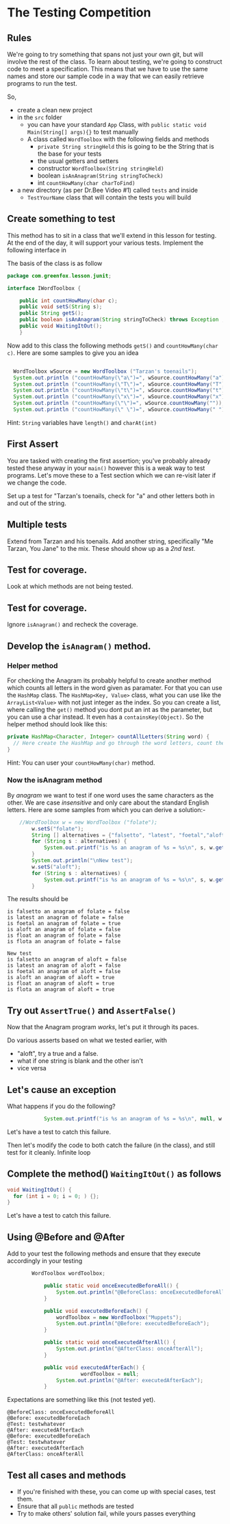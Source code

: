 # The Testing Competition


## Rules
We're going to try something that spans not just your own git, but will involve the rest of the class.  To learn about testing, we're going to construct code to meet a specification.  This means that we have to use the same names and store our sample code in a way that we can easily retrieve programs to run the test.

So,
- create a clean new project
- in the `src` folder
  - you can have your standard `App` Class, with `public static void Main(String[] args){}` to test manually
  - A class called `WordToolbox` with the following fields and methods
    - `private String stringHeld` this is going to be the String that is the base for your tests
    - the usual getters and setters
    - constructor `WordToolbox(String stringHeld)`
    - boolean `isAnAnagram(String stringToCheck)`
    - int `countHowMany(char charToFind)`
-  a new directory (as per Dr.Bee Video #1) called `tests` and inside
   - `TestYourName` class that will contain the tests you will build

## Create something to test
This method has to sit in a class that we'll extend in this lesson for testing.  At the end of the day, it will support your various tests. Implement the following interface in

The basis of the class is as follow

```java
package com.greenfox.lesson.junit;

interface IWordToolbox {

    public int countHowMany(char c);
    public void setS(String s);
    public String getS();
    public boolean isAnAnagram(String stringToCheck) throws Exception ;
    public void WaitingItOut();
    }
```


Now add to this class the following methods `getS()` and `countHowMany(char c)`.  Here are some samples to give you an idea

```java

  WordToolbox wSource = new WordToolbox ("Tarzan's toenails");
  System.out.println ("countHowMany(\"a\")=", wSource.countHowMany("a")); \\ countHowMany("a")=3
  System.out.println ("countHowMany(\"T\")=", wSource.countHowMany("T")); \\ countHowMany("T")=2
  System.out.println ("countHowMany(\"t\")=", wSource.countHowMany("t")); \\ countHowMany("t")=2
  System.out.println ("countHowMany(\"x\")=", wSource.countHowMany("x")); \\ countHowMany("x")=0
  System.out.println ("countHowMany(\"\")=", wSource.countHowMany("")); \\ countHowMany("")=0
  System.out.println ("countHowMany(\" \")=", wSource.countHowMany(" ")); \\ countHowMany(" ")=1
```

Hint: `String` variables have `length()` and `charAt(int)`

## First Assert
You are tasked with creating the first assertion; you've probably already tested these anyway in your `main()` however this is a weak way to test programs. Let's move these to a Test section which we can re-visit later if we change the code.

Set up a test for "Tarzan's toenails, check for "a" and other letters both in and out of the string.

## Multiple tests
Extend from Tarzan and his toenails. Add another string, specifically "Me Tarzan, You Jane" to the mix. These should show up as a *2nd test*.

## Test for coverage.
Look at which methods are not being tested.

## Test for coverage.
Ignore `isAnagram()` and recheck the coverage.

## Develop the `isAnagram()` method.

### Helper method
For checking the Anagram its probably helpful to create another method which counts all letters in the word given as paramater.
For that you can use the `HashMap` class.
The `HashMap<Key, Value>` class, what you can use like the `ArrayList<Value>` with not just integer as the index. So you can create a list, where calling the `get()` method you dont put an int as the parameter, but you can use a char instead. It even has a `containsKey(Object)`.
So the helper method should look like this:
```java
private HashMap<Character, Integer> countAllLetters(String word) {
  // Here create the HashMap and go through the word letters, count them if the letter is not already counted
}
```
Hint: You can user your `countHowMany(char)` method.

### Now the isAnagram method

By *anagram* we want to test if one word uses the same characters as the other.  We are case *insensitive* and only care about the standard English letters. Here are some samples from which you can derive a solution:-

```java
	//WordToolbox w = new WordToolbox ("folate");
        w.setS("folate");
        String [] alternatives = {"falsetto", "latest", "foetal","aloft","float","flota"};
        for (String s : alternatives) {
            System.out.printf("is %s an anagram of %s = %s\n", s, w.getS(), w.isAnAnagram(s));
        }
        System.out.println("\nNew test");
        w.setS("aloft");
        for (String s : alternatives) {
            System.out.printf("is %s an anagram of %s = %s\n", s, w.getS(), w.isAnAnagram(s));
        }
```

The results should be
```
is falsetto an anagram of folate = false
is latest an anagram of folate = false
is foetal an anagram of folate = true
is aloft an anagram of folate = false
is float an anagram of folate = false
is flota an anagram of folate = false

New test
is falsetto an anagram of aloft = false
is latest an anagram of aloft = false
is foetal an anagram of aloft = false
is aloft an anagram of aloft = true
is float an anagram of aloft = true
is flota an anagram of aloft = true
```

## Try out `AssertTrue()` and `AssertFalse()`

Now that the Anagram program *works*, let's put it through its paces.

Do various asserts based on what we tested earlier, with
- "aloft", try a true and a false.
- what if one string is blank and the other isn't
- vice versa

## Let's cause an exception

What happens if you do the following?

```java
            System.out.printf("is %s an anagram of %s = %s\n", null, w.getS(), w.isAnAnagram(null));
```

Let's have a test to catch this failure.  

Then let's modify the code to both catch the failure (in the class), and still test for it cleanly.
Infinite loop

## Complete the method() `WaitingItOut()` as follows
```java
void WaitingItOut() {
  for (int i = 0; i = 0; ) {};
}

```

Let's have a test to catch this failure.  

## Using @Before and @After

Add to your test the following methods and ensure that they execute accordingly in your testing

```java
        WordToolbox wordToolbox;

		    public static void onceExecutedBeforeAll() {
		        System.out.println("@BeforeClass: onceExecutedBeforeAll");
		    }

		    public void executedBeforeEach() {
		        wordToolbox = new WordToolbox("Muppets");
		        System.out.println("@Before: executedBeforeEach");
		    }

		    public static void onceExecutedAfterAll() {
		        System.out.println("@AfterClass: onceAfterAll");
		    }

		    public void executedAfterEach() {
						wordToolbox = null;
		        System.out.println("@After: executedAfterEach");
		    }

```

Expectations are something like this (not tested yet).

```	 
@BeforeClass: onceExecutedBeforeAll
@Before: executedBeforeEach
@Test: testwhatever
@After: executedAfterEach
@Before: executedBeforeEach
@Test: testwhatever
@After: executedAfterEach
@AfterClass: onceAfterAll
```

## Test all cases and methods
- If you're finished with these, you can come up with special cases, test them.
- Ensure that all `public` methods are tested
- Try to make others' solution fail, while yours passes everything
